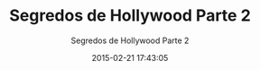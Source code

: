 ---
layout: post-pt
post: true
lang: pt
categories:
    - pt
date: 2015-02-21 17:43:05
title: "Segredos de Hollywood Parte 2"
subtitle: "Segredos de Hollywood Parte 2"
summary: "Ouça as confissões das celebridades de Hollywood e descubra como eles estão sendo usados por espíritos demoníacos para mostrar a agenda dos finais dos tempos e a vinda do anti-cristo."
audio: <iframe width="100%" height="166" scrolling="no" frameborder="no" src="https://w.soundcloud.com/player/?url=https%3A//api.soundcloud.com/tracks/192279568&amp;color=ff5500&amp;auto_play=false&amp;hide_related=false&amp;show_comments=true&amp;show_user=true&amp;show_reposts=false"></iframe>
length: 133264412
link: https://s3-us-west-2.amazonaws.com/programaferro/%232+-+Programa+Ferro+21022015.mp3
keywords: "satan demons Hollywood agenda academy  awards anti-Christ celebrity movie film Johnny Depp Denzel Washington Fairuza Balk Sandra Bullock possessed alester crowly anton levay Keanu 
Reeves Oprah Robin Williams george lucas church Vin Diesel Halle Bery Kevin Bacon Susan Sarandon Rosie O'Donnel Marilyn Monroe 
James Dean "
---